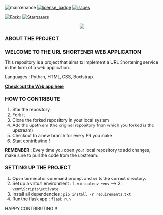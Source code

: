![maintenance](https://img.shields.io/maintenance/yes/2020) [![license_badge](https://img.shields.io/github/license/Open-Dev-Community/URL-Shortener)](https://github.com/Open-Dev-Community/URL-Shortener/blob/master/LICENSE) [![issues](https://img.shields.io/github/issues/Open-Dev-Community/URL-Shortener)](https://github.com/Open-Dev-Community/URL-Shortener/issues)
 
[![Forks](https://img.shields.io/github/forks/Open-Dev-Community/URL-Shortener?style=social)](https://github.com/Open-Dev-Community/URL-Shortener/network/members) [![Stargazers](https://img.shields.io/github/stars/Open-Dev-Community/URL-Shortener?style=social)](https://github.com/Open-Dev-Community/URL-Shortener/stargazers)


<p align="center">

  <img src="https://embed-fastly.wistia.com/deliveries/49bd387c40e2c5aada92abdf973bc46d.webp?image_crop_resized=960x540">

</p>


### ABOUT THE PROJECT

### WELCOME TO THE URL SHORTENER WEB APPLICATION

This repository is a project that aims to implement a URL Shortening service in the form of a web application.

Languages : Python, HTML, CSS, Bootstrap.

**[Check out the Web app here](https://uss1.herokuapp.com/)**

### HOW TO CONTRIBUTE

1. Star the repository
2. Fork it
3. Clone the forked repository in your local system
4. Add the upstream (the original repository from which you forked is the upstream)
5. Checkout to a new branch for every PR you make
6. Start contributing !

**REMEMBER :** Every time you open your local repository to add changes, make sure to pull the code from the upstream.

### SETTING UP THE PROJECT

1. Open terminal or command prompt and ```cd``` to the correct directory.
2. Set up a virtual environment : 1. ```virtualenv venv``` --> 2. ```venv\Scripts\activate```
3. Install all dependencies : ```pip install -r requirements.txt```
4. Run the flask app : ```flask run```

HAPPY CONTRIBUTING !!

